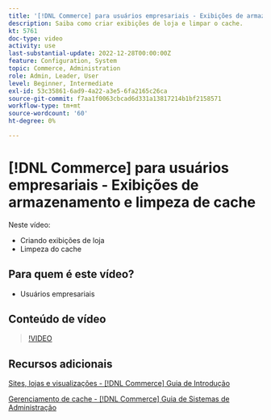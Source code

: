 ```yaml
---
title: '[!DNL Commerce] para usuários empresariais - Exibições de armazenamento e limpeza de cache'
description: Saiba como criar exibições de loja e limpar o cache.
kt: 5761
doc-type: video
activity: use
last-substantial-update: 2022-12-28T00:00:00Z
feature: Configuration, System
topic: Commerce, Administration
role: Admin, Leader, User
level: Beginner, Intermediate
exl-id: 53c35861-6ad9-4a22-a3e5-6fa2165c26ca
source-git-commit: f7aa1f0063cbcad6d331a13817214b1bf2158571
workflow-type: tm+mt
source-wordcount: '60'
ht-degree: 0%

---
```


# [!DNL Commerce] para usuários empresariais - Exibições de armazenamento e limpeza de cache

Neste vídeo:

- Criando exibições de loja
- Limpeza do cache

## Para quem é este vídeo?

- Usuários empresariais

## Conteúdo de vídeo

>[!VIDEO](https://video.tv.adobe.com/v/35946?quality=12&learn=on)

## Recursos adicionais

[Sites, lojas e visualizações - [!DNL Commerce] Guia de Introdução](https://experienceleague.adobe.com/docs/commerce-admin/start/setup/websites-stores-views.html?lang=pt-BR)

[Gerenciamento de cache - [!DNL Commerce] Guia de Sistemas de Administração](https://experienceleague.adobe.com/docs/commerce-admin/systems/tools/cache-management.html?lang=pt-BR)
